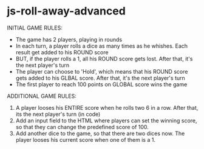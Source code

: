 # js-roll-away-advanced

INITIAL GAME RULES:
- The game has 2 players, playing in rounds
- In each turn, a player rolls a dice as many times as he whishes. Each result get added to his ROUND score
- BUT, if the player rolls a 1, all his ROUND score gets lost. After that, it's the next player's turn
- The player can choose to 'Hold', which means that his ROUND score gets added to his GLBAL score. After that, it's the next player's turn
- The first player to reach 100 points on GLOBAL score wins the game

ADDITIONAL GAME RULES:

1. A player looses his ENTIRE score when he rolls two 6 in a row. After that, its the next player's turn (in code)
2. Add an input field to the HTML where players can set the winning score, so that they can change the predefined score of 100.
3. Add another dice to the game, so that there are two dices now. The player looses his current score when one of them is a 1.
